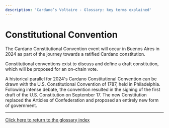```yaml
---
description: 'Cardano’s Voltaire - Glossary: key terms explained'
---
```


# Constitutional Convention

The Cardano Constitutional Convention event will occur in Buenos Aires in 2024 as part of the journey towards a ratified Cardano constitution.

Constitutional conventions exist to discuss and define a draft constitution, which will be proposed for an on-chain vote.

A historical parallel for 2024's Cardano Constitutional Convention can be drawn with the U.S. Constitutional Convention of 1787, held in Philadelphia. Following intense debate, the convention resulted in the signing of the first draft of the U.S. Constitution on September 17. The new Constitution replaced the Articles of Confederation and proposed an entirely new form of government.

***

[Click here to return to the glossary index](../)
